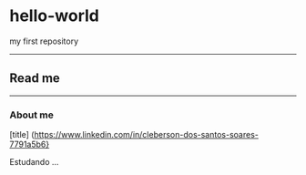 # hello-world
my first repository

---

## Read me
---

### About me
[title] (https://www.linkedin.com/in/cleberson-dos-santos-soares-7791a5b6}

Estudando ...
